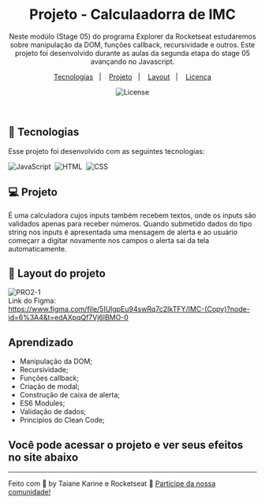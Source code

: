 
<h1 align="center"> Projeto - Calculaadorra de IMC </h1>

<p align="center">
Neste modúlo (Stage 05) do programa Explorer da Rocketseat estudaremos sobre manipulação da DOM, funções callback, recursividade e outros.
Este projeto foi desenvolvido durante as aulas da segunda etapa do stage 05 avançando no Javascript.
</p>

<p align="center">
  <a href="#-tecnologias">Tecnologias</a>&nbsp;&nbsp;&nbsp;|&nbsp;&nbsp;&nbsp;
  <a href="#-projeto">Projeto</a>&nbsp;&nbsp;&nbsp;|&nbsp;&nbsp;&nbsp;
  <a href="#-layout">Layout</a>&nbsp;&nbsp;&nbsp;|&nbsp;&nbsp;&nbsp;
  <a href="#memo-licença">Licença</a>
</p>

<p align="center">
  <img alt="License" src="https://img.shields.io/static/v1?label=license&message=MIT&color=49AA26&labelColor=000000">
</p>

<br>

## 🚀 Tecnologias

Esse projeto foi desenvolvido com as seguintes tecnologias:

![JavaScript](https://img.shields.io/badge/-JavaScript-05122A?style=flat&logo=javascript)&nbsp;
![HTML](https://img.shields.io/badge/-HTML-05122A?style=flat&logo=HTML5)&nbsp;
![CSS](https://img.shields.io/badge/-CSS-05122A?style=flat&logo=CSS3&logoColor=1572B6)&nbsp;

## 💻 Projeto

É uma calculadora cujos inputs também recebem textos, onde os inputs são validados apenas para receber números. Quando submetido dados do tipo string nos inputs é apresentada uma mensagem de alerta e ao usuário começarr a digitar novamente nos campos o alerta sai da tela automaticamente.

## 🔖 Layout do projeto

![PRO2-1](https://user-images.githubusercontent.com/94652702/218809524-20df3b07-6f9c-4b83-9921-53157afa50dd.png)
<br>
Link do Figma: 
<br>
https://www.figma.com/file/5IUlgpEu94swRq7c2IkTFY/IMC-(Copy)?node-id=6%3A4&t=edAXpqQf7Vj6lBMO-0
<br>

## Aprendizado

- Manipulação da DOM;
- Recursividade;
- Funções callback;
- Criação de modal;
- Construção de caixa de alerta;
- ES6 Modules;
- Validação de dados;
- Princípios do Clean Code;

## Você pode acessar o projeto e ver seus efeitos no site abaixo

---

Feito com 🧡 by Taiane Karine e Rocketseat :wave: [Participe da nossa comunidade!](https://discord.gg/rocketseat)